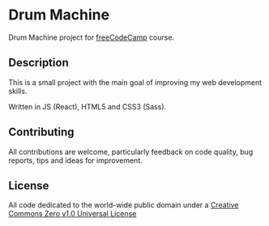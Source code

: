 # Drum Machine

Drum Machine project for [freeCodeCamp](https://www.freecodecamp.org/) course.

## Description

This is a small project with the main goal of improving my web development skills.

Written in JS (React), HTML5 and CSS3 (Sass).

## Contributing

All contributions are welcome, particularly feedback on code quality, bug reports, tips and ideas for improvement.

## License

All code dedicated to the world-wide public domain under a [Creative Commons Zero v1.0 Universal License](https://creativecommons.org/publicdomain/zero/1.0/)